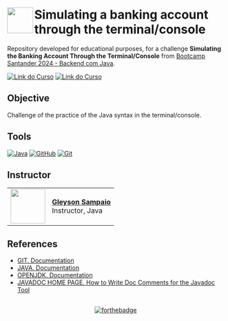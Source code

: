 <h1>
    <a href="https://web.dio.me/track/7da9882f-2f0d-4f4d-b997-f300ce50f9f5">
    <img align="left" width="60px" src="https://hermes.dio.me/tracks/a039b34c-7aa8-4a3d-b765-07c8c837f67a.png"></a>
    <span>Simulating a banking account through the terminal/console</span>
</h1>

Repository developed for educational purposes, for a challenge **Simulating the Banking Account Through the Terminal/Console** from [Bootcamp Santander 2024 - Backend com Java](https://web.dio.me/track/7da9882f-2f0d-4f4d-b997-f300ce50f9f5).

[![Link do Curso](https://img.shields.io/badge/▶-000?style=for-the-badge&logo=movie&logoColor=E94D5F)](https://web.dio.me/project/desafio-banco-terminal/learning/87b610ba-16af-4c26-9b9d-9b7a0db493d5?back=/track/santander-2024-backend-com-java&tab=undefined&moduleId=undefined)
[![Link do Curso](https://img.shields.io/badge/Acesse%20o%20Curso%20na%20Plataforma-E94D5F?style=for-the-badge)](https://web.dio.me/project/desafio-banco-terminal/learning/87b610ba-16af-4c26-9b9d-9b7a0db493d5?back=/track/santander-2024-backend-com-java&tab=undefined&moduleId=undefined) 

## Objective
Challenge of the practice of the Java syntax in the terminal/console.

## Tools
[![Java](https://img.shields.io/badge/java-%23ED8B00.svg?style=for-the-badge&logo=openjdk&logoColor=white)](https://docs.oracle.com/en/java/javase/index.html)
[![GitHub](https://img.shields.io/badge/github-%23121011.svg?style=for-the-badge&logo=github&logoColor=white)](https://docs.github.com/en)
[![Git](https://img.shields.io/badge/Git-000?style=for-the-badge&logo=git&logoColor=E94D5F)](https://git-scm.com/doc) 


## Instructor
<table>
  <tr>
    <td>
      <img width="80px" align="center" src="https://avatars.githubusercontent.com/u/80013043?v=4"/>
    </td>
    <td align="left">
      <a href="https://github.com/elidianaandrade">
        <span><b>Gleyson Sampaio</b></span>
      </a>
      <br>
      <span>Instructor, Java</span>
    </td>
  </tr>
</table>

## References
- [GIT. Documentation](https://git-scm.com/doc)
- [JAVA. Documentation](https://docs.oracle.com/en/java/)
- [OPENJDK. Documentation](https://openjdk.org/guide/)
- [JAVADOC HOME PAGE. How to Write Doc Comments for the Javadoc Tool](https://www.oracle.com/br/technical-resources/articles/java/javadoc-tool.html)

##
<div align="center">

[![forthebadge](https://forthebadge.com/images/featured/featured-built-with-love.svg)](https://forthebadge.com)

</div>
